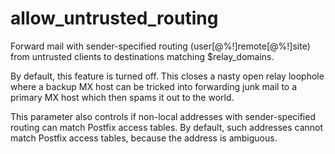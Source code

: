 # allow_untrusted_routing 


Forward mail with sender-specified routing (user[@%!]remote[@%!]site)
from untrusted clients to destinations matching $relay_domains.



By default, this feature is turned off.  This closes a nasty open
relay loophole where a backup MX host can be tricked into forwarding
junk mail to a primary MX host which then spams it out to the world.



This parameter also controls if non-local addresses with sender-specified
routing can match Postfix access tables. By default, such addresses
cannot match Postfix access tables, because the address is ambiguous.



